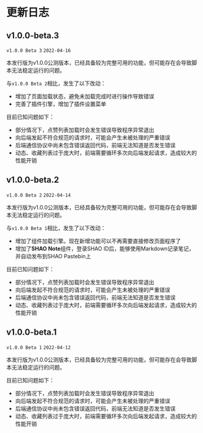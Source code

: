 # 更新日志

## v1.0.0-beta.3

`v1.0.0 Beta 3` `2022-04-16`

本发行版为v1.0.0公测版本，已经具备较为完整可用的功能，但可能存在会导致脚本无法稳定运行的问题。

与`v1.0.0 Beta 2`相比，发生了以下改动：

* 增加了页面加载状态，避免未加载完成时进行操作导致错误
* 完善了插件引擎，增加了插件设置菜单

目前已知问题如下：

* 部分情况下，点赞列表加载时会发生错误导致程序异常退出
* 向后端发起不符合规范的请求时，可能会产生未被处理的严重错误
* 后端通信协议中尚未包含错误返回代码，前端无法知道是否发生错误
* 动态、收藏列表过于庞大时，前端需要循环多次向后端发起请求，造成较大的性能开销

## v1.0.0-beta.2

`v1.0.0 Beta 2` `2022-04-14`

本发行版为v1.0.0公测版本，已经具备较为完整可用的功能，但可能存在会导致脚本无法稳定运行的问题。

与`v1.0.0 Beta 1`相比，发生了以下改动：

* 增加了组件加载引擎。现在新增功能可以不再需要直接修改页面程序了
* 增加了**SHAO Note**组件，登录SHAO ID后，能够使用Markdown记录笔记，并自动发布到SHAO Pastebin上

目前已知问题如下：

* 部分情况下，点赞列表加载时会发生错误导致程序异常退出
* 向后端发起不符合规范的请求时，可能会产生未被处理的严重错误
* 后端通信协议中尚未包含错误返回代码，前端无法知道是否发生错误
* 动态、收藏列表过于庞大时，前端需要循环多次向后端发起请求，造成较大的性能开销

## v1.0.0-beta.1

`v1.0.0 Beta 1` `2022-04-12`

本发行版为v1.0.0公测版本，已经具备较为完整可用的功能，但可能存在会导致脚本无法稳定运行的问题。

目前已知问题如下：

* 部分情况下，点赞列表加载时会发生错误导致程序异常退出
* 向后端发起不符合规范的请求时，可能会产生未被处理的严重错误
* 后端通信协议中尚未包含错误返回代码，前端无法知道是否发生错误
* 动态、收藏列表过于庞大时，前端需要循环多次向后端发起请求，造成较大的性能开销